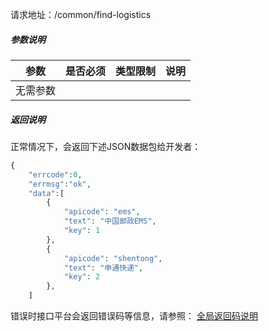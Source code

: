 请求地址：/common/find-logistics
<br  />
##### 参数说明
| 参数 | 是否必须 | 类型限制 | 说明 |
| -- | -- | -- | -- |
| 无需参数 |  |  |  | |
##### 返回说明
正常情况下，会返回下述JSON数据包给开发者：
```php
{
    "errcode":0,
    "errmsg":"ok",
    "data":[
        {
            "apicode": "ems",
            "text": "中国邮政EMS",
            "key": 1
        },
        {
            "apicode": "shentong",
            "text": "申通快递",
            "key": 2
        },
    ]
```
错误时接口平台会返回错误码等信息，请参照：
[全局返回码说明](/error-code.html)
<br  /><br  />
